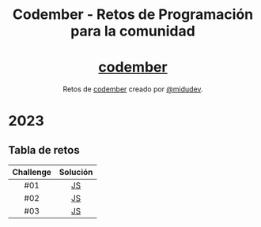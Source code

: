 <div align="center">

# Codember - Retos de Programación para la comunidad

# [codember](https://codember.dev)

Retos de [codember](https://codember.dev/) creado por [@midudev](https://github.com/midudev/).

</div>

# 2023

## Tabla de retos

| Challenge |            Solución            |
| :-------: | :----------------------------: |
|    #01    | [JS](2023/ejercicio1/index.js) |
|    #02    | [JS](2023/ejercicio2/index.js) |
|    #03    | [JS](2023/ejercicio3/index.js) |
